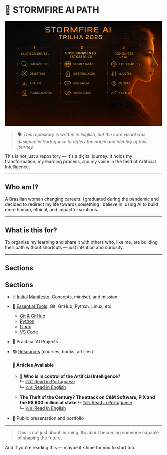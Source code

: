 # 🧠 STORMFIRE AI PATH

![Stormfire Banner](stormfire_trilha_2025.png)

> 🗣️ *This repository is written in English, but the core visual was designed in Portuguese to reflect the origin and identity of this journey.*


This is not just a repository — it's a digital journey.
It holds my transformation, my learning process, and my voice in the field of Artificial Intelligence.

---

## Who am I?
A Brazilian woman changing careers. 
I graduated during the pandemic and decided to redirect my life towards something I believe in: using AI to build more human, ethical, and impactful solutions.

---

## What is this for?
To organize my learning and share it with others who, like me, are building their path without shortcuts — just intention and curiosity.

---

## Sections

## Sections

- 🔥 [Initial Manifesto](01_intro/mindset.md): Concepts, mindset, and mission
- 🔧 [Essential Tools](02_tools/tools_overview.md): Git, GitHub, Python, Linux, etc.
  - [Git & GitHub](02_tools/git_github.md)
  - [Python](02_tools/python.md)
  - [Linux](02_tools/linux.md)
  - [VS Code](02_tools/vscode.md)
- 🧠 Practical AI Projects
- 📚 [Resources](04_resources/resources_overview.md) (courses, books, articles)
   #### 📄 Articles Available

   - **🧠 Who is in control of the Artificial Intelligence?**  
     ↳ [🇧🇷 Read in Portuguese](https://github.com/JacianaBraz/stormfire-ai-roadmap/blob/main/04_resources/controle.ai/pt.md)  
     ↳ [🇬🇧 Read in English](https://github.com/JacianaBraz/stormfire-ai-roadmap/blob/main/04_resources/controle.ai/en.md)

   -  **The Theft of the Century? The attack on C&M Software, PIX and the R$ 800 million at stake**
        ↳ [🇧🇷 Read in Portuguese](04_resources/roubo_cm_software/pt.md)  
        ↳ [🇬🇧 Read in English](04_resources/roubo_cm_software/en.md)

- 🧭 Public presentation and portfolio

---

> This is not just about learning.
> It’s about becoming someone capable of shaping the future.

And if you're reading this — maybe it's time for you to start too.
